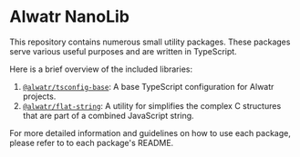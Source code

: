 # Alwatr NanoLib

This repository contains numerous small utility packages. These packages serve various useful purposes and are written in TypeScript.

Here is a brief overview of the included libraries:

1. [`@alwatr/tsconfig-base`](./packages/tsconfig-base/README.md): A base TypeScript configuration for Alwatr projects.
2. [`@alwatr/flat-string`](./packages/flat-string/README.md): A utility for simplifies the complex C structures that are part of a combined JavaScript string.

For more detailed information and guidelines on how to use each package, please refer to to each package's README.
